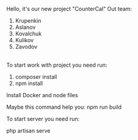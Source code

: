 Hello, it's our new project "CounterCal"
Out team: 
1. Krupenkin
2. Aslanov
3. Kovalchuk
4. Kulikov
5. Zavodov

\
To start work with project you need run:
1. composer install
2. npm install

Install Docker and node files

Maybe this command help you: npm run build

To start server you need run:

php artisan serve
